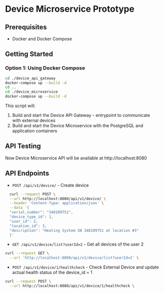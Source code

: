 # Device Microservice Prototype

## Prerequisites

- Docker and Docker Compose

## Getting Started

### Option 1: Using Docker Compose

```bash
cd ./device_api_gateway
docker-compose up --build -d
cd ..
cd ./device_microservice
docker-compose up --build -d
```

This script will:

1. Build and start the Device API Gateway - entrypoint to communicate with external devices
2. Build and start the Device Microservice with the PostgreSQL and application containers

## API Testing

Now Device Microservice API will be available at http://localhost:8080

## API Endpoints

- `POST /api/v1/device/` - Create device
```bash
  curl --request POST \
  --url http://localhost:8080/api/v1/device/ \
  --header 'Content-Type: application/json' \
  --data '{
  "serial_number": "348109751",
  "device_type_id": 1,
  "user_id": 2,
  "location_id": 3,
  "description": "Heating System SN 348109751 at location #3"
  }'
```
- `GET /api/v1/device/list?userId=2` - Get all devices of the user 2
```bash
curl --request GET \
  --url 'http://localhost:8080/api/v1/device/list?userId=2' \
```
- `POST /api/v1/device/1/healthcheck` - Check External Device and update actual health status of the device_id = 1
```bash
curl --request POST \
  --url http://localhost:8080/api/v1/device/1/healthcheck \
```
